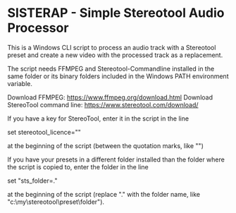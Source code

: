 # SISTERAP - Simple Stereotool Audio Processor

This is a Windows CLI script to process an audio track with a Stereotool preset and create a new video with the processed track as a replacement.

The script needs FFMPEG and Stereotool-Commandline installed in the same folder or its binary folders included in the Windows PATH environment variable.

Download FFMPEG: https://www.ffmpeg.org/download.html
Download StereoTool command line: https://www.stereotool.com/download/

If you have a key for StereoTool, enter it in the script in the line

set stereotool_licence=""

at the beginning of the script (between the quotation marks, like "<KEYVALUE>")

If you have your presets in a different folder installed than the folder where the script is copied to, enter the folder in the line

set "sts_folder=."

at the beginning of the script (replace "." with the folder name, like "c:\my\stereotool\preset\folder").
